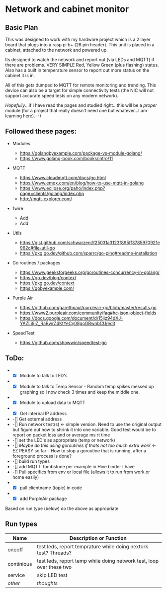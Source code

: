 # Network and cabinet monitor #
## Basic Plan ##
This was designed to work with my hardware project which is a 2 layer board that plugs into a rasp pi b+ (26 pin header). This unit is placed in a cabinet, attached to the network and powered up.

Its designed to watch the network and report out (via LEDs and MQTT) if there are problems. VERY SIMPLE Red, Yellow Green (plus flashing) status.
Also has a built in temperature sensor to report out more status on the cabinet it is in.

All of this gets dumped to MQTT for remote monitoring and trending. This device can also be a target for simple connectivity tests (the NIC will not support accurate speed tests on any modern network).

*Hopefully*...if I have read the pages and studied right...this will be a *proper* module (for a project that really doesn't need one but whatever...I am learning here). :-)

## Followed these pages: ##

* Modules 
    * https://golangbyexample.com/package-vs-module-golang/
    * https://www.golang-book.com/books/intro/11
* MQTT
    * https://www.cloudmqtt.com/docs/go.html
    * https://www.emqx.com/en/blog/how-to-use-mqtt-in-golang
    * https://www.eclipse.org/paho/index.php?page=clients/golang/index.php
    * http://mqtt-explorer.com/
* 1wire
    * Add
    * Add
* Utils
    * https://gist.github.com/schwarzeni/f25031a3123f895ff3785970921e962c#file-util-go
    * https://pkg.go.dev/github.com/sparrc/go-ping#readme-installation
    
* Go routines / packages
    * https://www.geeksforgeeks.org/goroutines-concurrency-in-golang/
    * https://go.dev/blog/context
    * https://pkg.go.dev/context
    * https://gobyexample.com/
* Purple Air
    * https://github.com/garethpaul/purpleair-go/blob/master/results.go
    * https://www2.purpleair.com/community/faq#hc-json-object-fields
    * https://docs.google.com/document/d/15ijz94dXJ-YAZLi9iZ_RaBwrZ4KtYeCy08goGBwnbCU/edit
* SpeedTest
    * https://github.com/showwin/speedtest-go

## ToDo: ##

* -[x] Module to talk to LED's
* -[x] Module to talk to Temp Sensor - Random temp spikes messed up graphing so I now check 3 times and keep the middle one.
* -[x] Module to upload data to MQTT
* -[x] Get internal IP address
* -[] Get external address
* -[] Run network test(s) <- simple version. Need to use the original output but figure out how to shrink it into one variable. Good test would be to report on packet loss and or average ms rt time
* -[] set the LED's as appropriate (temp or network)	
* -[] *Maybe do this using goroutines if thats not too much extra work* <- EZ PEASY so far  - How to stop a goroutine that is running, after a foreground process is done?
* -[] build run types
* -[] add MQTT Tombstone per example in Hive binder I have
* -[] Pull specifics from env or local file (allows it to run from work or home easily)
* -[x] pull  clientname (topic) in code
* -[x] add PurpleAir package

Based on run type (below) do the above as appropriate
	
## Run types ##
Name | Description or Function
------|-----------------------
oneoff | test leds, report temprature while doing nextork test? Threads?
continious | test leds, report temp while doing network test, loop over these two
service | skip LED test
*other* | *thoughts*
